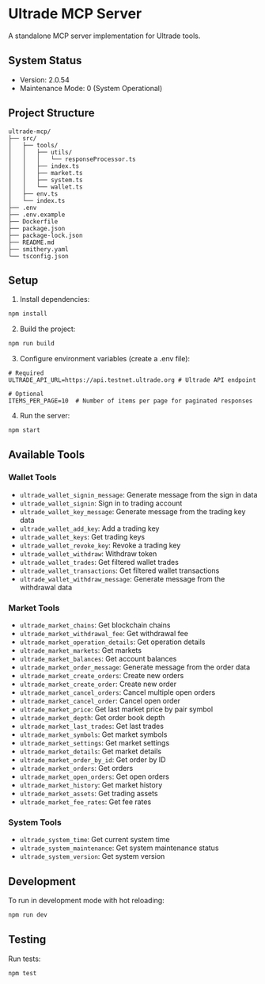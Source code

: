 # Ultrade MCP Server

A standalone MCP server implementation for Ultrade tools.

## System Status
- Version: 2.0.54
- Maintenance Mode: 0 (System Operational)

## Project Structure
```
ultrade-mcp/
├── src/
│   ├── tools/
│   │   ├── utils/
│   │   │   └── responseProcessor.ts
│   │   ├── index.ts
│   │   ├── market.ts
│   │   ├── system.ts
│   │   └── wallet.ts
│   ├── env.ts
│   └── index.ts
├── .env
├── .env.example
├── Dockerfile
├── package.json
├── package-lock.json
├── README.md
├── smithery.yaml
└── tsconfig.json
```

## Setup

1. Install dependencies:
```bash
npm install
```

2. Build the project:
```bash
npm run build
```

3. Configure environment variables (create a .env file):
```env
# Required
ULTRADE_API_URL=https://api.testnet.ultrade.org # Ultrade API endpoint

# Optional
ITEMS_PER_PAGE=10  # Number of items per page for paginated responses
```

4. Run the server:
```bash
npm start
```

## Available Tools

### Wallet Tools
- `ultrade_wallet_signin_message`: Generate message from the sign in data
- `ultrade_wallet_signin`: Sign in to trading account
- `ultrade_wallet_key_message`: Generate message from the trading key data
- `ultrade_wallet_add_key`: Add a trading key
- `ultrade_wallet_keys`: Get trading keys
- `ultrade_wallet_revoke_key`: Revoke a trading key
- `ultrade_wallet_withdraw`: Withdraw token
- `ultrade_wallet_trades`: Get filtered wallet trades
- `ultrade_wallet_transactions`: Get filtered wallet transactions
- `ultrade_wallet_withdraw_message`: Generate message from the withdrawal data

### Market Tools
- `ultrade_market_chains`: Get blockchain chains
- `ultrade_market_withdrawal_fee`: Get withdrawal fee
- `ultrade_market_operation_details`: Get operation details
- `ultrade_market_markets`: Get markets
- `ultrade_market_balances`: Get account balances
- `ultrade_market_order_message`: Generate message from the order data
- `ultrade_market_create_orders`: Create new orders
- `ultrade_market_create_order`: Create new order
- `ultrade_market_cancel_orders`: Cancel multiple open orders
- `ultrade_market_cancel_order`: Cancel open order
- `ultrade_market_price`: Get last market price by pair symbol
- `ultrade_market_depth`: Get order book depth
- `ultrade_market_last_trades`: Get last trades
- `ultrade_market_symbols`: Get market symbols
- `ultrade_market_settings`: Get market settings
- `ultrade_market_details`: Get market details
- `ultrade_market_order_by_id`: Get order by ID
- `ultrade_market_orders`: Get orders
- `ultrade_market_open_orders`: Get open orders
- `ultrade_market_history`: Get market history
- `ultrade_market_assets`: Get trading assets
- `ultrade_market_fee_rates`: Get fee rates

### System Tools
- `ultrade_system_time`: Get current system time
- `ultrade_system_maintenance`: Get system maintenance status
- `ultrade_system_version`: Get system version

## Development

To run in development mode with hot reloading:
```bash
npm run dev
```

## Testing

Run tests:
```bash
npm test

